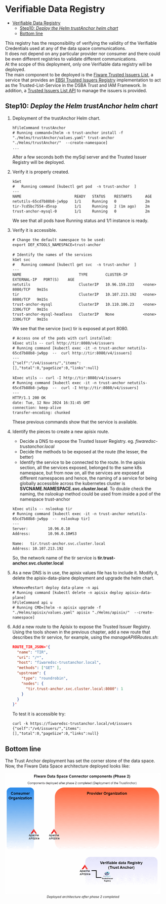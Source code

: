 # Verifiable Data Registry
- [Verifiable Data Registry](#verifiable-data-registry)
  - [Step10: _Deploy the Helm trustAnchor helm chart_](#step10-deploy-the-helm-trustanchor-helm-chart)
  - [Bottom line](#bottom-line)

This registry has the responsibility of verifying the validity of the Verifiable Credentials used at any of the data space communications.  
It does not depend on any particular provider nor consumer and there could be even different registries to validate different communications.  
At the scope of this deployment, only one Verifiable data registry will be deployed.  
The main component to be deployed is the [Fiware Trusted Issuers List](https://github.com/FIWARE/trusted-issuers-list), a service that provides an [EBSI Trusted Issuers Registry](https://hub.ebsi.eu/#/) implementation to act as the Trusted-List-Service in the DSBA Trust and IAM Framework. In addition, a [Trusted Issuers List API](https://github.com/FIWARE/trusted-issuers-list/blob/main/api/trusted-issuers-list.yaml) to manage the issuers is provided.

## Step10: _Deploy the Helm trustAnchor helm chart_
1. Deployment of the trustAnchor Helm chart.
    ```shell
    hFileCommand trustAnchor
    # Running command=[helm -n trust-anchor install -f "./Helms/trustAnchor/values.yaml" trust-anchor "./Helms/trustAnchor/"  --create-namespace]
    ...
    ```

    After a few seconds both the mySql server and the Trusted Issuer Registry will be deployed.  
2. Verify it is properly created.
    ```shell
    kGet 
    #   Running command [kubectl get pod  -n trust-anchor  ]
    ---
    NAME                        READY   STATUS    RESTARTS      AGE
    netutils-65cd7b88b8-jw9pp   1/1     Running   0             2m
    tir-7cd5bc7554-d5nsp        1/1     Running   2 (1m ago)    2m
    trust-anchor-mysql-0        1/1     Running   0             2m
    ```
    We see that all pods have Running status and 1/1 instance is ready.

3. Verify it is accessible.
      ```shell
      # Change the default namespace to be used:
      export DEF_KTOOLS_NAMESPACE=trust-anchor

      # Identify the names of the services
      kGet svc
      #   Running command [kubectl get svc  -n trust-anchor  ]
      ---
      NAME                          TYPE        CLUSTER-IP       EXTERNAL-IP   PORT(S)    AGE
      netutils                      ClusterIP   10.96.159.233    <none>        8080/TCP   9m15s
      tir                           ClusterIP   10.107.213.192   <none>        8080/TCP   9m15s
      trust-anchor-mysql            ClusterIP   10.110.106.23    <none>        3306/TCP   9m15s
      trust-anchor-mysql-headless   ClusterIP   None             <none>        3306/TCP   9m15s
      ```
      We see that the service (svc) tir is exposed at port 8080.
      
      ```shell     
      # Access one of the pods with curl installed:
      kExec utils -- curl http://tir:8080/v4/issuers
      # Running command [kubectl exec -it -n trust-anchor netutils-65cd7b88b8-jw9pp  --  curl http://tir:8080/v4/issuers]
      ---
      {"self":"/v4/issuers/","items":[],"total":0,"pageSize":0,"links":null}
      
      kExec utils -- curl -I http://tir:8080/v4/issuers
      # Running command [kubectl exec -it -n trust-anchor netutils-65cd7b88b8-jw9pp  --  curl -I http://tir:8080/v4/issuers]
      ---
      HTTP/1.1 200 OK
      date: Tue, 12 Nov 2024 16:31:45 GMT
      connection: keep-alive
      transfer-encoding: chunked
      ```

      These previous commands show that the service is available.
4. Identify the pieces to create a new apisix route.
   - Decide a DNS to expose the Trusted Issuer Registry. eg. _fiwaredsc-trustanchor.local_ 
   - Decide the methods to be exposed at the route (the lesser, the better)
   - Identify the service to be connected to the route. In the apisix section, all the services exposed, belonged to the same k8s namespace, but from now on, all the services are exposed at different namespaces and hence, the  naming of a service for being globally accessible across the kubernetes cluster is **SVCNAME.NAMESPACE.svc.cluster.local**.  To double check the naming, the _nslookup_ method could be used from inside a pod of the namespace trust-anchor
    ```shell
    kExec utils -- nslookup tir
    # Running command [kubectl exec -it -n trust-anchor netutils-65cd7b88b8-jw9pp  --  nslookup tir]
    ---
    Server:         10.96.0.10
    Address:        10.96.0.10#53

    Name:   tir.trust-anchor.svc.cluster.local
    Address: 10.107.213.192
    ```

    So, the network name of the tir service is **tir.trust-anchor.svc.cluster.local**


5. As a new DNS is in use, the apisix values file has to include it. Modify it, delete the apisix-data-plane deployment and upgrade the helm chart.
    ```shell
    kRemoveRestart deploy data-plane -n api
    # Running command [kubectl delete -n apisix deploy apisix-data-plane]
    hFileCommand api u
    # Running CMD=[helm -n apisix upgrade -f "./Helms/apisix/values.yaml" apisix "./Helms/apisix/"  --create-namespace]
    ```

7. Add a new route to the Apisix to expose the Trusted Issuer Registry. Using the tools shown in the previous chapter, add a new route that describes the tir service, for example, using the _manageAPI6Routes.sh_:
    ```json
    ROUTE_TIR_JSON='{
      "name": "TIR",
      "uri": "/*",
      "host": "fiwaredsc-trustanchor.local",
      "methods": ["GET" ],
      "upstream": {
        "type": "roundrobin",
        "nodes": {
          "tir.trust-anchor.svc.cluster.local:8080": 1
        }
      }
    }'
    ```
  
    To test it is accessible try:
    ```shell
    curl -k https://fiwaredsc-trustanchor.local/v4/issuers
    {"self":"/v4/issuers/","items":[],"total":0,"pageSize":0,"links":null}
    ```

## Bottom line
The Trust Anchor deployment has set the corner stone of the data space. Now, the Fiware Data Space architecture deployed looks like:
   <p style="text-align:center;font-style:italic;font-size: 75%"><img src="./../images/Fiware-DataSpaceGlobalArch-phase02.png"><br/>
    Deployed architecture after phase 2 completed</p>
